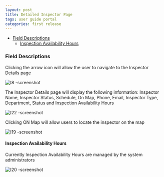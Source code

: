 ```yaml
---
layout: post
title: Detailed Inspector Page
tags: user guide portal
categories: first release
---
```


- [Field Descriptions](#-Field-Descriptions)
  * [Inspection Availability Hours](#-Inspection-Availability-Hours)
    
<link rel="stylesheet" href="/User-Guide-Portal/styles.css">

### Field Descriptions <a name="-Field-Descriptions"></a>

Clicking the arrow icon will allow the user to navigate to the Inspector Details page

![I8 -screenshot](https://user-images.githubusercontent.com/81990744/119042035-556e1a00-b985-11eb-9ff9-f36d6a62f2d0.png)

The Inspector Details page will display the following information: Inspector Name, Inspector Status, Schedule, On Map, Phone, Email, Inspector Type, Department, Status and Inspection Availability Hours

![I22 -screenshot](https://user-images.githubusercontent.com/81990744/119042094-64ed6300-b985-11eb-8097-01b3da9da46b.png)

Clicking ON Map will allow users to locate the inspector on the map

![I19 -screenshot](https://user-images.githubusercontent.com/81990744/119042448-d75e4300-b985-11eb-9254-acee18e7034c.png)

#### Inspection Availability Hours <a name="-Inspection-Availability-Hours"></a>

Currently Inspection Availability Hours are managed by the system administrators

![I20 -screenshot](https://user-images.githubusercontent.com/81990744/119042487-e9d87c80-b985-11eb-91de-82cc68b08928.png)



